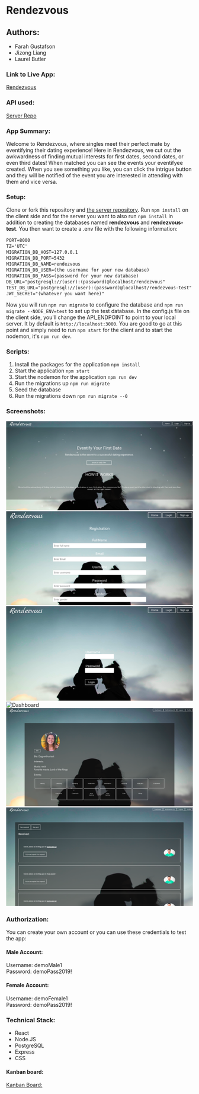 # Rendezvous

## Authors:
* Farah Gustafson
* Jizong Liang
* Laurel Butler

### Link to Live App:
[Rendezvous](https://rendezvous-app.now.sh/)

### API used:
[Server Repo](https://github.com/thinkful-ei-bee/EastCoast-Team-Project-Capstone3-Server)

### App Summary:
Welcome to Rendezvous, where singles meet their perfect mate by eventifying their dating experience!
Here in Rendezvous, we cut out the awkwardness of finding mutual interests for first dates, second dates, or even third dates! When matched you can see the events your eventifyee created. When you see something you like, you can click the intrigue button and they will be notified of the event you are interested in attending with them and vice versa.

### Setup:
Clone or fork this repository and [the server repository](https://github.com/thinkful-ei-bee/EastCoast-Team-Project-Capstone3-Server). Run `npm install` on the client side and for the server you want to also run `npm install` in addition to creating the databases named **rendezvous** and **rendezvous-test**.
You then want to create a .env file with the following information:
```NODE_ENV=development
PORT=8000
TZ='UTC'
MIGRATION_DB_HOST=127.0.0.1
MIGRATION_DB_PORT=5432
MIGRATION_DB_NAME=rendezvous
MIGRATION_DB_USER=(the username for your new database)
MIGRATION_DB_PASS=(password for your new database)
DB_URL="postgresql://(user):(password)@localhost/rendezvous"
TEST_DB_URL="postgresql://(user):(password)@localhost/rendezvous-test"
JWT_SECRET="(whatever you want here)"
```
Now you will run `npm run migrate` to configure the database and `npm run migrate --NODE_ENV=test` to set up the test database.
In the config.js file on the client side, you'll change the API_ENDPOINT to point to your local server. It by default is `http://localhost:3000`.
You are good to go at this point and simply need to run `npm start` for the client and to start the nodemon, it's `npm run dev`.


### Scripts:
1. Install the packages for the application `npm install`
2. Start the application `npm start`
3. Start the nodemon for the application `npm run dev`
4. Run the migrations up `npm run migrate`
5. Seed the database
6. Run the migrations down `npm run migrate --0`

### Screenshots:
![Landing page](/src/screenshots/LandingPage.png)
![Signup page](src/screenshots/Signup.png)
![Login page](src/screenshots/login.png)
![Dashboard](/Users/farahgustafson/Documents/EastCoastTeam/EastCoast-client/src/screenshots/Dashboard.png)
![Profile page](src/screenshots/profile.png)
![Received notifications](src/screenshots/notificationReceived.png)


### Authorization:
You can create your own account or you can use these credentials to test the app:<br>
#### Male Account:
Username: demoMale1<br>
Password: demoPass2019!
#### Female Account:
Username: demoFemale1<br>
Password: demoPass2019!

### Technical Stack:
* React
* Node.JS
* PostgreSQL
* Express
* CSS

#### Kanban board:
[Kanban Board:](https://github.com/thinkful-ei-bee/rendevous-capstone-3-FDL-team/projects/1)